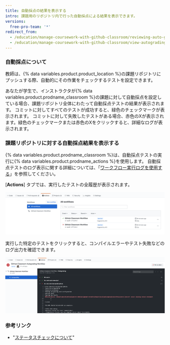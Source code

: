 ```yaml
---
title: 自動採点の結果を表示する
intro: 課題用のリポジトリ内で行った自動採点による結果を表示できます。
versions:
  free-pro-team: '*'
redirect_from:
  - /education/manage-coursework-with-github-classroom/reviewing-auto-graded-work-students
  - /education/manage-coursework-with-github-classroom/view-autograding-results
---
```

### 自動採点について

教師は、{% data variables.product.product_location %}の課題リポジトリにプッシュする際、自動的にその作業をチェックするテストを設定できます。

あなたが学生で、インストラクタが{% data variables.product.prodname_classroom %}の課題に対して自動採点を設定している場合、課題リポジトリ全体にわたって自動採点テストの結果が表示されます。 コミットに対してすべてのテストが成功すると、緑色のチェックマークが表示されます。 コミットに対して失敗したテストがある場合、赤色のXが表示されます。緑色のチェックマークまたは赤色のXをクリックすると、詳細なログが表示されます。

### 課題リポジトリに対する自動採点結果を表示する

{% data variables.product.prodname_classroom %}は、自動採点テストの実行に{% data variables.product.prodname_actions %}を使用します。 自動採点テストのログ表示に関する詳細については、「[ワークフロー実行ログを使用する](/actions/managing-workflow-runs/using-workflow-run-logs#viewing-logs-to-diagnose-failures)」を参照してください。

[**Actions**] タブでは、実行したテストの全履歴が表示されます。

![[All workflows] を選択した状態の [Actions] タブ](/assets/images/help/classroom/autograding-actions-tab.png)

実行した特定のテストをクリックすると、コンパイルエラーやテスト失敗などのログ出力を確認できます。

![{% data variables.product.prodname_actions %} の [{% data variables.product.prodname_classroom %} Autograding Workflow] テスト結果 ](/assets/images/help/classroom/autograding-actions-logs.png)

### 参考リンク

- "[ステータスチェックについて](/github/collaborating-with-issues-and-pull-requests/about-status-checks)"
